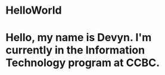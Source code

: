# HelloWorld
# Hello, my name is Devyn. I'm currently in the Information Technology program at CCBC. 
